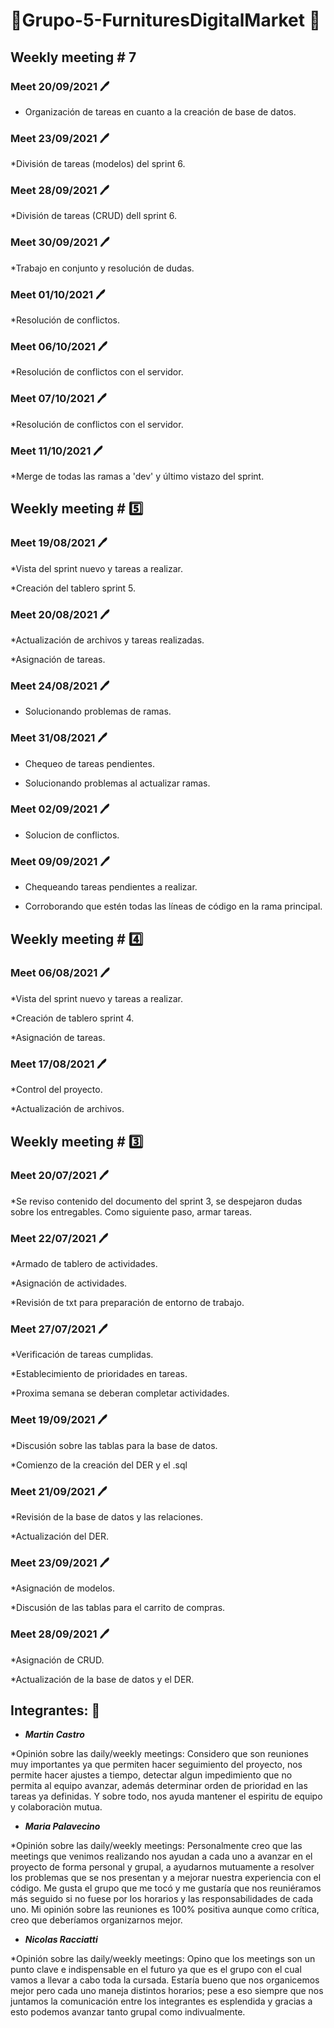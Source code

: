 # 💈Grupo-5-FurnituresDigitalMarket 💈

## Weekly meeting \# 7

### Meet 20/09/2021 🖊️
* Organización de tareas en cuanto a la creación de base de datos.

### Meet 23/09/2021 🖊️
*División de tareas (modelos) del sprint 6.

### Meet 28/09/2021 🖊️
*División de tareas (CRUD) dell sprint 6.

### Meet 30/09/2021 🖊️
*Trabajo en conjunto y resolución de dudas.

### Meet 01/10/2021 🖊️
*Resolución de conflictos.

### Meet 06/10/2021 🖊️
*Resolución de conflictos con el servidor.

### Meet 07/10/2021 🖊️
*Resolución de conflictos con el servidor.

### Meet 11/10/2021 🖊️
*Merge de todas las ramas a 'dev' y último vistazo del sprint.

## Weekly meeting \# 5️⃣

### Meet 19/08/2021 🖊️
*Vista del sprint nuevo y tareas a realizar.

*Creación del tablero sprint 5.

### Meet 20/08/2021 🖊️
*Actualización de archivos y tareas realizadas.

*Asignación de tareas.

### Meet 24/08/2021 🖊️
* Solucionando problemas de ramas.

### Meet 31/08/2021 🖊️
* Chequeo de tareas pendientes.

* Solucionando problemas al actualizar ramas.

### Meet 02/09/2021 🖊️

* Solucion de conflictos.

### Meet 09/09/2021 🖊️

* Chequeando tareas pendientes a realizar.

* Corroborando que estén todas las líneas de código en la rama principal.

## Weekly meeting \# 4️⃣

### Meet 06/08/2021 🖊️
*Vista del sprint nuevo y tareas a realizar.

*Creación de tablero sprint 4.

*Asignación de tareas.

### Meet 17/08/2021 🖊️
*Control del proyecto.

*Actualización de archivos.

## Weekly meeting \# 3️⃣

### Meet 20/07/2021 🖊️
*Se reviso contenido del documento del sprint 3, se despejaron dudas sobre los entregables. Como siguiente paso, armar tareas.

### Meet 22/07/2021 🖊️
*Armado de tablero de actividades.

*Asignación de actividades.

*Revisión de txt para preparación de entorno de trabajo.

### Meet 27/07/2021 🖊️
*Verificación de tareas cumplidas.

*Establecimiento de prioridades en tareas.

*Proxima semana se deberan completar actividades.
### Meet 19/09/2021 🖊️
*Discusión sobre las tablas para la base de datos.

*Comienzo de la creación del DER y el .sql

### Meet 21/09/2021 🖊️
*Revisión de la base de datos y las relaciones.

*Actualización del DER.

### Meet 23/09/2021 🖊️
*Asignación de modelos.

*Discusión de las tablas para el carrito de compras.
### Meet 28/09/2021 🖊️
*Asignación de CRUD.

*Actualización de la base de datos y el DER.

## Integrantes: 🤩
- ***Martin Castro***

*Opinión sobre las daily/weekly meetings: Considero que son reuniones muy importantes ya que permiten hacer seguimiento del proyecto, nos permite hacer ajustes a tiempo, detectar algun impedimiento que no permita al equipo avanzar, además determinar orden de prioridad en las tareas ya definidas. Y sobre todo, nos ayuda mantener el espiritu de equipo y colaboraciòn mutua.
  
- ***Maria Palavecino***

*Opinión sobre las daily/weekly meetings: Personalmente creo que las meetings que venimos realizando nos ayudan a cada uno a avanzar en el proyecto de forma personal y grupal, a ayudarnos mutuamente a resolver los problemas que se nos presentan y a mejorar nuestra experiencia con el código. Me gusta el grupo que me tocó y me gustaría que nos reuniéramos más seguido si no fuese por los horarios y las responsabilidades de cada uno. Mi opinión sobre las reuniones es 100% positiva aunque como crítica, creo que deberíamos organizarnos mejor.
  
- ***Nicolas Racciatti***

*Opinión sobre las daily/weekly meetings: Opino que los meetings son un punto clave e indispensable en el futuro ya que es el grupo con el cual vamos a llevar a cabo toda la cursada. Estaría bueno que nos organicemos mejor pero cada uno maneja distintos horarios; pese a eso siempre que nos juntamos la comunicación entre los integrantes es esplendida y gracias a esto podemos avanzar tanto grupal como indivualmente.
